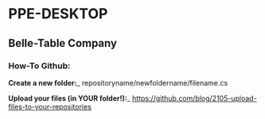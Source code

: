 # PPE-DESKTOP
## Belle-Table Company

### How-To Github:

**Create a new folder:**_
repositoryname/newfoldername/filename.cs

**Upload your files (in YOUR folder!):**_
https://github.com/blog/2105-upload-files-to-your-repositories
